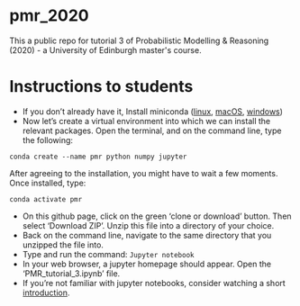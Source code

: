 # pmr_2020

This a public repo for tutorial 3 of Probabilistic Modelling & Reasoning (2020) - a University of Edinburgh master's course.

# Instructions to students
- If you don’t already have it, Install miniconda  ([linux](https://conda.io/projects/conda/en/latest/user-guide/install/linux.html), [macOS](https://conda.io/projects/conda/en/latest/user-guide/install/macos.html), [windows](https://conda.io/projects/conda/en/latest/user-guide/install/windows.html))
- Now let’s create a virtual environment into which we can install the relevant packages. Open the terminal, and on the command line, type the following: 

`conda create --name pmr python numpy jupyter`

After agreeing to the installation, you might have to wait a few moments. Once installed, type:

`conda activate pmr`

- On this github page, click on the green ‘clone or download’ button. Then select ‘Download ZIP’. Unzip this file into a directory of your choice.
- Back on the command line, navigate to the same directory that you unzipped the file into.
- Type and run the command: `Jupyter notebook`
- In your web browser, a jupyter homepage should appear. Open the ‘PMR_tutorial_3.ipynb’ file.
- If you’re not familiar with jupyter notebooks, consider watching a short [introduction](https://www.coursera.org/lecture/python-project/introduction-to-jupyter-notebooks-UTXU5).
